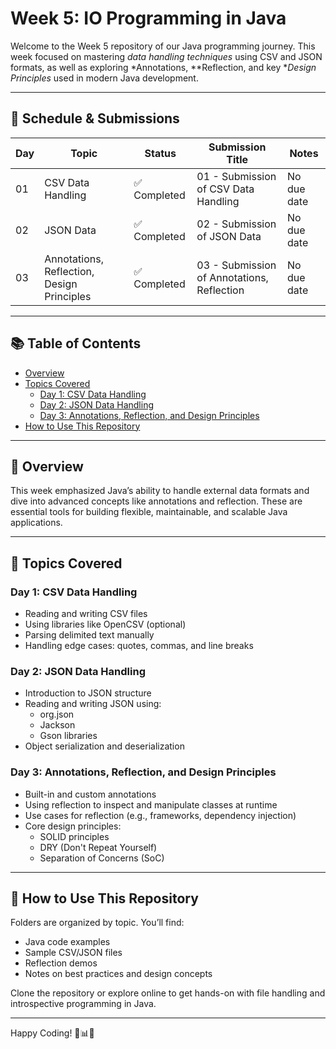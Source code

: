 # Week 5: IO Programming in Java

Welcome to the Week 5 repository of our Java programming journey. This week focused on mastering *data handling techniques* using CSV and JSON formats, as well as exploring *Annotations, **Reflection, and key **Design Principles* used in modern Java development.

---

## 📅 Schedule & Submissions

| Day | Topic                                 | Status     | Submission Title                             | Notes         |
|-----|---------------------------------------|------------|----------------------------------------------|---------------|
| 01  | CSV Data Handling                     | ✅ Completed | 01 - Submission of CSV Data Handling         | No due date   |
| 02  | JSON Data                             | ✅ Completed | 02 - Submission of JSON Data                 | No due date   |
| 03  | Annotations, Reflection, Design Principles | ✅ Completed | 03 - Submission of Annotations, Reflection   | No due date   |

---

## 📚 Table of Contents

- [Overview](#overview)
- [Topics Covered](#topics-covered)
  - [Day 1: CSV Data Handling](#day-1-csv-data-handling)
  - [Day 2: JSON Data Handling](#day-2-json-data-handling)
  - [Day 3: Annotations, Reflection, and Design Principles](#day-3-annotations-reflection-and-design-principles)
- [How to Use This Repository](#how-to-use-this-repository)

---

## 📝 Overview

This week emphasized Java’s ability to handle external data formats and dive into advanced concepts like annotations and reflection. These are essential tools for building flexible, maintainable, and scalable Java applications.

---

## 🧠 Topics Covered

### Day 1: CSV Data Handling
- Reading and writing CSV files
- Using libraries like OpenCSV (optional)
- Parsing delimited text manually
- Handling edge cases: quotes, commas, and line breaks

### Day 2: JSON Data Handling
- Introduction to JSON structure
- Reading and writing JSON using:
  - org.json
  - Jackson
  - Gson libraries
- Object serialization and deserialization

### Day 3: Annotations, Reflection, and Design Principles
- Built-in and custom annotations
- Using reflection to inspect and manipulate classes at runtime
- Use cases for reflection (e.g., frameworks, dependency injection)
- Core design principles:
  - SOLID principles
  - DRY (Don't Repeat Yourself)
  - Separation of Concerns (SoC)

---

## 🚀 How to Use This Repository

Folders are organized by topic. You’ll find:
- Java code examples
- Sample CSV/JSON files
- Reflection demos
- Notes on best practices and design concepts

Clone the repository or explore online to get hands-on with file handling and introspective programming in Java.

---

Happy Coding! 📁📊💡
